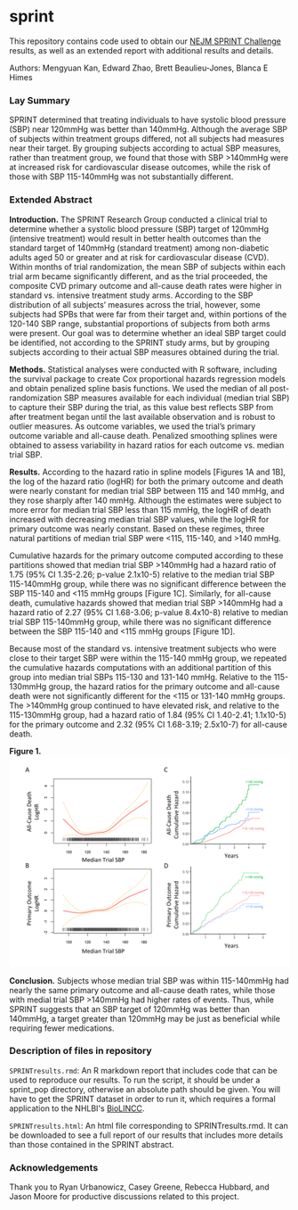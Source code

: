 sprint
======
This repository contains code used to obtain our [NEJM SPRINT Challenge](https://challenge.nejm.org/posts/5975) results, as well as an extended report with additional results and details.

Authors: Mengyuan Kan, Edward Zhao, Brett Beaulieu-Jones, Blanca E Himes

### Lay Summary
SPRINT determined that treating individuals to have systolic blood pressure (SBP) near 120mmHg was better than 140mmHg. Although the average SBP of subjects within treatment groups differed, not all subjects had measures near their target. By grouping subjects according to actual SBP measures, rather than treatment group, we found that those with SBP >140mmHg were at increased risk for cardiovascular disease outcomes, while the risk of those with SBP 115-140mmHg was not substantially different.


### Extended Abstract
**Introduction.** The SPRINT Research Group conducted a clinical trial to determine whether a systolic blood pressure (SBP) target of 120mmHg (intensive treatment) would result in better health outcomes than the standard target of 140mmHg (standard treatment) among non-diabetic adults aged 50 or greater and at risk for cardiovascular disease (CVD). Within months of trial randomization, the mean SBP of subjects within each trial arm became significantly different, and as the trial proceeded, the composite CVD primary outcome and all-cause death rates were higher in standard vs. intensive treatment study arms. According to the SBP distribution of all subjects’ measures across the trial, however, some subjects had SPBs that were far from their target and, within portions of the 120-140 SBP range, substantial proportions of subjects from both arms were present. Our goal was to determine whether an ideal SBP target could be identified, not according to the SPRINT study arms, but by grouping subjects according to their actual SBP measures obtained during the trial. 

**Methods.** Statistical analyses were conducted with R software, including the survival package to create Cox proportional hazards regression models and obtain penalized spline basis functions. We used the median of all post-randomization SBP measures available for each individual (median trial SBP) to capture their SBP during the trial, as this value best reflects SBP from after treatment began until the last available observation and is robust to outlier measures. As outcome variables, we used the trial’s primary outcome variable and all-cause death. Penalized smoothing splines were obtained to assess variability in hazard ratios for each outcome vs. median trial SBP.

**Results.** According to the hazard ratio in spline models [Figures 1A and 1B], the log of the hazard ratio (logHR) for both the primary outcome and death were nearly constant for median trial SBP between 115 and 140 mmHg, and they rose sharply after 140 mmHg. Although the estimates were subject to more error for median trial SBP less than 115 mmHg, the logHR of death increased with decreasing median trial SBP values, while the logHR for primary outcome was nearly constant. Based on these regimes, three natural partitions of median trial SBP were <115, 115-140, and >140 mmHg. 
 
Cumulative hazards for the primary outcome computed according to these partitions showed that median trial SBP >140mmHg had a hazard ratio of 1.75 (95% CI 1.35-2.26; p-value 2.1x10-5) relative to the median trial SBP 115-140mmHg group, while there was no significant difference between the SBP 115-140 and <115 mmHg groups [Figure 1C]. Similarly, for all-cause death, cumulative hazards showed that median trial SBP >140mmHg had a hazard ratio of 2.27 (95% CI 1.68-3.06; p-value 8.4x10-8) relative to median trial SBP 115-140mmHg group, while there was no significant difference between the SBP 115-140 and <115 mmHg groups [Figure 1D]. 

Because most of the standard vs. intensive treatment subjects who were close to their target SBP were within the 115-140 mmHg group, we repeated the cumulative hazards computations with an additional partition of this group into median trial SBPs 115-130 and 131-140 mmHg. Relative to the 115-130mmHg group, the hazard ratios for the primary outcome and all-cause death were not significantly different for the \<115 or 131-140 mmHg groups. The \>140mmHg group continued to have elevated risk, and relative to the 115-130mmHg group, had a hazard ratio of 1.84 (95% CI 1.40-2.41; 1.1x10-5) for the primary outcome and 2.32 (95% CI 1.68-3.19; 2.5x10-7) for all-cause death.

**Figure 1.**
![](<./figs/Figure.png>)

**Conclusion.** Subjects whose median trial SBP was within 115-140mmHg had nearly the same primary outcome and all-cause death rates, while those with medial trial SBP >140mmHg had higher rates of events. Thus, while SPRINT suggests that an SBP target of 120mmHg was better than 140mmHg, a target greater than 120mmHg may be just as beneficial while requiring fewer medications.

### Description of files in repository 

`SPRINTresults.rmd`: An R markdown report that includes code that can be used to reproduce our results. To run the script, it should be under a sprint\_pop directory, otherwise an absolute path should be given. You will have to get the SPRINT dataset in order to run it, which requires a formal application to the NHLBI's [BioLINCC](https://biolincc.nhlbi.nih.gov/home/).

`SPRINTresults.html`: An html file corresponding to SPRINTresults.rmd. It can be downloaded to see a full report of our results that includes more details than those contained in the SPRINT abstract.

### Acknowledgements
Thank you to Ryan Urbanowicz, Casey Greene, Rebecca Hubbard, and Jason Moore for productive discussions related to this project.
